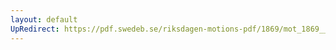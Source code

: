 ```yaml
---
layout: default
UpRedirect: https://pdf.swedeb.se/riksdagen-motions-pdf/1869/mot_1869__ak__00321.pdf
---
```

